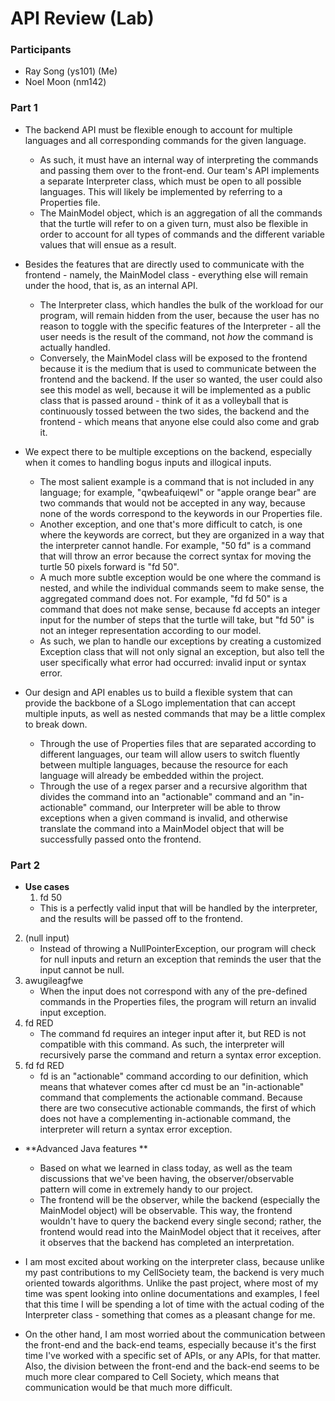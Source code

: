 # API Review (Lab)

### Participants
+ Ray Song (ys101) (Me)
+ Noel Moon (nm142)

### Part 1

+ The backend API must be flexible enough to account for multiple languages and all corresponding commands for the given language.
	+ As such, it must have an internal way of interpreting the commands and passing them over to the front-end. Our team's API implements a separate Interpreter class, which must be open to all possible languages. This will likely be implemented by referring to a Properties file.
	+ The MainModel object, which is an aggregation of all the commands that the turtle will refer to on a given turn, must also be flexible in order to account for all types of commands and the different variable values that will ensue as a result.
	
+ Besides the features that are directly used to communicate with the frontend - namely, the MainModel class - everything else will remain under the hood, that is, as an internal API.
	+ The Interpreter class, which handles the bulk of the workload for our program, will remain hidden from the user, because the user has no reason to toggle with the specific features of the Interpreter - all the user needs is the result of the command, not *how* the command is actually handled.
	+ Conversely, the MainModel class will be exposed to the frontend because it is the medium that is used to communicate between the frontend and the backend. If the user so wanted, the user could also see this model as well, because it will be implemented as a public class that is passed around - think of it as a volleyball that is continuously tossed between the two sides, the backend and the frontend - which means that anyone else could also come and grab it. 

+ We expect there to be multiple exceptions on the backend, especially when it comes to handling bogus inputs and illogical inputs. 
	+ The most salient example is a command that is not included in any language; for example, "qwbeafuiqewl" or "apple orange bear" are two commands that would not be accepted in any way, because none of the words correspond to the keywords in our Properties file.
	+ Another exception, and one that's more difficult to catch, is one where the keywords are correct, but they are organized in a way that the interpreter cannot handle. For example, "50 fd" is a command that will throw an error because the correct syntax for moving the turtle 50 pixels forward is "fd 50".
	+ A much more subtle exception would be one where the command is nested, and while the individual commands seem to make sense, the aggregated command does not. For example, "fd fd 50" is a command that does not make sense, because fd accepts an integer input for the number of steps that the turtle will take, but "fd 50" is not an integer representation according to our model. 
	+ As such, we plan to handle our exceptions by creating a customized Exception class that will not only signal an exception, but also tell the user specifically what error had occurred: invalid input or syntax error.
	
+ Our design and API enables us to build a flexible system that can provide the backbone of a SLogo implementation that can accept multiple inputs, as well as nested commands that may be a little complex to break down.
	+ Through the use of Properties files that are separated according to different languages, our team will allow users to switch fluently between multiple languages, because the resource for each language will already be embedded within the project.
	+ Through the use of a regex parser and a recursive algorithm that divides the command into an "actionable" command and an "in-actionable" command, our Interpreter will be able to throw exceptions when a given command is invalid, and otherwise translate the command into a MainModel object that will be successfully passed onto the frontend.
	
### Part 2

+ **Use cases**
	1. fd 50
	+ This is a perfectly valid input that will be handled by the interpreter, and the results will be passed off to the frontend.
2.  (null input)
	+ Instead of throwing a NullPointerException, our program will check for null inputs and return an exception that reminds the user that the input cannot be null.
3. awugileagfwe 
	+ When the input does not correspond with any of the pre-defined commands in the Properties files, the program will return an invalid input exception.
4. fd RED
	+ The command fd requires an integer input after it, but RED is not compatible with this command. As such, the interpreter will recursively parse the command and return a syntax error exception. 
5. fd fd RED 
	+ fd is an "actionable" command according to our definition, which means that whatever comes after cd must be an "in-actionable" command that complements the actionable command. Because there are two consecutive actionable commands, the first of which does not have a complementing in-actionable command, the interpreter will return a syntax error exception.

+ **Advanced Java features **
	+ Based on what we learned in class today, as well as the team discussions that we've been having, the observer/observable pattern will come in extremely handy to our project. 
	+ The frontend will be the observer, while the backend (especially the MainModel object) will be observable. This way, the frontend wouldn't have to query the backend every single second; rather, the frontend would read into the MainModel object that it receives, after it observes that the backend has completed an interpretation.
	
+ I am most excited about working on the interpreter class, because unlike my past contributions to my CellSociety team, the backend is very much oriented towards algorithms. Unlike the past project, where most of my time was spent looking into online documentations and examples, I feel that this time I will be spending a lot of time with the actual coding of the Interpreter class - something that comes as a pleasant change for me.

+ On the other hand, I am most worried about the communication between the front-end and the back-end teams, especially because it's the first time I've worked with a specific set of APIs, or any APIs, for that matter. Also, the division between the front-end and the back-end seems to be much more clear compared to Cell Society, which means that communication would be that much more difficult.

